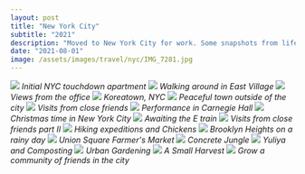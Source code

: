 ```yaml
---
layout: post
title: "New York City"
subtitle: "2021"
description: "Moved to New York City for work. Some snapshots from life in the city that never sleeps."
date: "2021-08-01"
image: /assets/images/travel/nyc/IMG_7281.jpg
---
```


![](/assets/images/travel/nyc/IMG_4264.jpg)
*Initial NYC touchdown apartment*
![](/assets/images/travel/nyc/IMG_4280.jpg)
*Walking around in East Village*
![](/assets/images/travel/nyc/IMG_4339.jpg)
*Views from the office*
![](/assets/images/travel/nyc/IMG_4673.jpg)
*Koreatown, NYC*
![](/assets/images/travel/nyc/IMG_4818.jpg)
*Peaceful town outside of the city*
![](/assets/images/travel/nyc/IMG_5180.jpg)
*Visits from close friends*
![](/assets/images/travel/nyc/IMG_5234.jpg)
*Performance in Carnegie Hall*
![](/assets/images/travel/nyc/IMG_5690.jpg)
*Christmas time in New York City*
![](/assets/images/travel/nyc/IMG_5745.jpg)
*Awaiting the E train*
![](/assets/images/travel/nyc/IMG_5905.jpg)
*Visits from close friends part II*
![](/assets/images/travel/nyc/IMG_6616.jpg)
*Hiking expeditions and Chickens*
![](/assets/images/travel/nyc/IMG_6669.jpg)
*Brooklyn Heights on a rainy day*
![](/assets/images/travel/nyc/IMG_6812.jpg)
*Union Square Farmer's Market*
![](/assets/images/travel/nyc/IMG_7281.jpg)
*Concrete Jungle*
![](/assets/images/travel/nyc/IMG_7484.jpg)
*Yuliya and Composting*
![](/assets/images/travel/nyc/IMG_7829.jpg)
*Urban Gardening*
![](/assets/images/travel/nyc/IMG_8027.jpg)
*A Small Harvest*
![](/assets/images/travel/nyc/IMG_8270.JPG)
*Grow a community of friends in the city*
